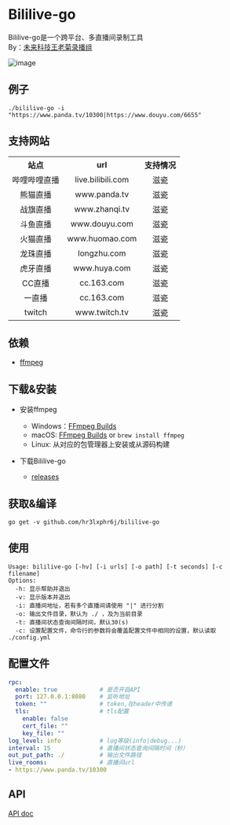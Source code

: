 # Bililive-go

Bililive-go是一个跨平台、多直播间录制工具   
By：[未来科技王老菊录播组](https://space.bilibili.com/18578203/)   

![image](https://github.com/hr3lxphr6j/bililive-go/raw/master/screenshot.png)


## 例子
```
./bililive-go -i "https://www.panda.tv/10300|https://www.douyu.com/6655"
```

## 支持网站

<table>
    <tr align="center">
        <th>站点</th>
        <th>url</th>
        <th>支持情况</th>
    </tr>
    <tr align="center">
        <td>哔哩哔哩直播</td>
        <td>live.bilibili.com</td>
        <td>滋瓷</td>
    </tr>
    <tr align="center">
        <td>熊猫直播</td>
        <td>www.panda.tv</td>
        <td>滋瓷</td>
    </tr>
    <tr align="center">
        <td>战旗直播</td>
        <td>www.zhanqi.tv</td>
        <td>滋瓷</td>
    </tr>
    <tr align="center">
        <td>斗鱼直播</td>
        <td>www.douyu.com</td>
        <td>滋瓷</td>
    </tr>
    <tr align="center">
        <td>火猫直播</td>
        <td>www.huomao.com</td>
        <td>滋瓷</td>
    </tr>
    <tr align="center">
        <td>龙珠直播</td>
        <td>longzhu.com</td>
        <td>滋瓷</td>
    </tr>
    <tr align="center">
        <td>虎牙直播</td>
        <td>www.huya.com</td>
        <td>滋瓷</td>
    </tr>
    <tr align="center">
        <td>CC直播</td>
        <td>cc.163.com</td>
        <td>滋瓷</td>
    </tr>
    <tr align="center">
        <td>一直播</td>
        <td>cc.163.com</td>
        <td>滋瓷</td>
    </tr>
    <tr align="center">
        <td>twitch</td>
        <td>www.twitch.tv</td>
        <td>滋瓷</td>
    </tr>
</table>

## 依赖
* [ffmpeg](https://ffmpeg.org/)

## 下载&安装
* 安装ffmpeg
    * Windows：[FFmpeg Builds](https://ffmpeg.zeranoe.com/builds/)
    * macOS: [FFmpeg Builds](https://ffmpeg.zeranoe.com/builds/) or `brew install ffmpeg`
    * Linux: 从对应的包管理器上安装或从源码构建

* 下载Bililive-go 
    * [releases](https://github.com/hr3lxphr6j/bililive-go/releases)

## 获取&编译
`go get -v github.com/hr3lxphr6j/bililive-go`

## 使用
```
Usage: bililive-go [-hv] [-i urls] [-o path] [-t seconds] [-c filename]
Options:
  -h: 显示帮助并退出
  -v: 显示版本并退出
  -i: 直播间地址，若有多个直播间请使用 "|" 进行分割
  -o: 输出文件目录，默认为 ./ ，及为当前目录 
  -t: 直播间状态查询间隔时间，默认30(s)
  -c: 设置配置文件，命令行的参数将会覆盖配置文件中相同的设置，默认读取 ./config.yml
```

## 配置文件
```yaml
rpc: 
  enable: true            # 是否开启API
  port: 127.0.0.1:8080    # 监听地址
  token: ""               # token,在header中传递
  tls:                    # tls配置
    enable: false
    cert_file: ""
    key_file: ""
log_level: info           # log等级(info|debug...)
interval: 15              # 直播间状态查询间隔时间（秒）
out_put_path: ./          # 输出文件路径
live_rooms:               # 直播间url
- https://www.panda.tv/10300
```

## API
[API doc](https://github.com/hr3lxphr6j/bililive-go/blob/rpc-b/API.md)